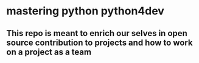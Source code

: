 # mastering python python4dev
## This repo is meant to enrich our selves in open source contribution to projects and how to work on a project as a team
